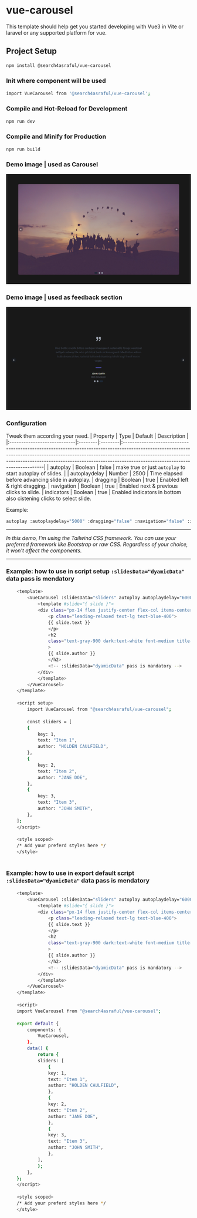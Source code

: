 # vue-carousel

This template should help get you started developing with Vue3 in Vite or laravel or any supported platform for vue.

## Project Setup

```sh
npm install @search4asraful/vue-carousel
```

### Init where component will be used

```sh
import VueCarousel from '@search4asraful/vue-carousel';
```

### Compile and Hot-Reload for Development

```sh
npm run dev
```

### Compile and Minify for Production

```sh
npm run build
```

### Demo image | used as Carousel
![Carousel](https://raw.githubusercontent.com/search4asraful/vue-carousel/main/public/image_carousel_demo.png)


### Demo image | used as feedback section
![Feedback](https://raw.githubusercontent.com/search4asraful/vue-carousel/main/public/demo.png)


### Configuration
Tweek them according your need.
| Property                    | Type    | Default | Description                                                                                                                                                                                                                                                                           |
|:----------------------------|:--------|:--------|:--------------------------------------------------------------------------------------------------------------------------------------------------------------------------------------------------------------------------------------------------------------------------------------|
| autoplay            | Boolean | false   | make true or just `autoplay` to start autoplay of slides.                                                                 |
| autoplaydelay             | Number  | 2500    | Time elapsed before advancing slide in autoplay.
| dragging             | Boolean  | true    | Enabled left & right dragging.
| navigation             | Boolean  | true    | Enabled next & previous clicks to slide.
| indicators             | Boolean  | true    | Enabled indicators in bottom also cistening clicks to select slide.

Example:
```sh
autoplay :autoplaydelay="5000" :dragging="false" :navigation="false" :indicators="false"
```

----------------
*In this demo, I'm using the Tailwind CSS framework. You can use your preferred framework like Bootstrap or raw CSS. Regardless of your choice, it won't affect the components.*

----------


### Example: how to use in script setup `:slidesData="dyamicData"` data pass is mendatory

```sh
    <template>
        <VueCarousel :slidesData="sliders" autoplay autoplaydelay="6000">
            <template #slide="{ slide }">
            <div class="px-14 flex justify-center flex-col items-center pb-10">
                <p class="leading-relaxed text-lg text-blue-400">
                {{ slide.text }}
                </p>
                <h2
                class="text-gray-900 dark:text-white font-medium title-font tracking-wider text-sm"
                >
                {{ slide.author }}
                </h2>
                <!-- :slidesData="dyamicData" pass is mandatory -->
            </div>
            </template>
        </VueCarousel>
    </template>

    <script setup>
        import VueCarousel from "@search4asraful/vue-carousel";

        const sliders = [
        {
            key: 1,
            text: "Item 1",
            author: "HOLDEN CAULFIELD",
        },
        {
            key: 2,
            text: "Item 2",
            author: "JANE DOE",
        },
        {
            key: 3,
            text: "Item 3",
            author: "JOHN SMITH",
        },
    ];
    </script>

    <style scoped>
    /* Add your preferd styles here */
    </style>
    
```

### Example: how to use in export default script `:slidesData="dyamicData"` data pass is mendatory

```sh
    <template>
        <VueCarousel :slidesData="sliders" autoplay autoplaydelay="6000">
            <template #slide="{ slide }">
            <div class="px-14 flex justify-center flex-col items-center pb-10">
                <p class="leading-relaxed text-lg text-blue-400">
                {{ slide.text }}
                </p>
                <h2
                class="text-gray-900 dark:text-white font-medium title-font tracking-wider text-sm"
                >
                {{ slide.author }}
                </h2>
                <!-- :slidesData="dyamicData" pass is mandatory -->
            </div>
            </template>
        </VueCarousel>
    </template>

    <script>
    import VueCarousel from "@search4asraful/vue-carousel";

    export default {
        components: {
            VueCarousel,
        },
        data() {
            return {
            sliders: [
                {
                key: 1,
                text: "Item 1",
                author: "HOLDEN CAULFIELD",
                },
                {
                key: 2,
                text: "Item 2",
                author: "JANE DOE",
                },
                {
                key: 3,
                text: "Item 3",
                author: "JOHN SMITH",
                },
            ],
            };
        },
    };
    </script>

    <style scoped>
    /* Add your preferd styles here */
    </style>

```